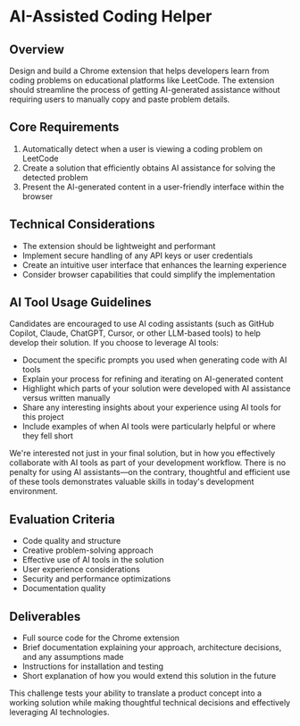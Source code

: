 # AI-Assisted Coding Helper

## Overview
Design and build a Chrome extension that helps developers learn from coding problems on educational platforms like LeetCode. The extension should streamline the process of getting AI-generated assistance without requiring users to manually copy and paste problem details.

## Core Requirements
1. Automatically detect when a user is viewing a coding problem on LeetCode
2. Create a solution that efficiently obtains AI assistance for solving the detected problem
3. Present the AI-generated content in a user-friendly interface within the browser

## Technical Considerations
- The extension should be lightweight and performant
- Implement secure handling of any API keys or user credentials
- Create an intuitive user interface that enhances the learning experience
- Consider browser capabilities that could simplify the implementation

## AI Tool Usage Guidelines

Candidates are encouraged to use AI coding assistants (such as GitHub Copilot, Claude, ChatGPT, Cursor, or other LLM-based tools) to help develop their solution. If you choose to leverage AI tools:

- Document the specific prompts you used when generating code with AI tools
- Explain your process for refining and iterating on AI-generated content
- Highlight which parts of your solution were developed with AI assistance versus written manually
- Share any interesting insights about your experience using AI tools for this project
- Include examples of when AI tools were particularly helpful or where they fell short

We're interested not just in your final solution, but in how you effectively collaborate with AI tools as part of your development workflow. There is no penalty for using AI assistants—on the contrary, thoughtful and efficient use of these tools demonstrates valuable skills in today's development environment.

## Evaluation Criteria
- Code quality and structure
- Creative problem-solving approach
- Effective use of AI tools in the solution
- User experience considerations
- Security and performance optimizations
- Documentation quality

## Deliverables
- Full source code for the Chrome extension
- Brief documentation explaining your approach, architecture decisions, and any assumptions made
- Instructions for installation and testing
- Short explanation of how you would extend this solution in the future

This challenge tests your ability to translate a product concept into a working solution while making thoughtful technical decisions and effectively leveraging AI technologies.